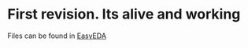 <h1>First revision. Its alive and working</h1>
<p> Files can be found in <a href='https://easyeda.com/diegozalez/3a-led'> EasyEDA </a>
